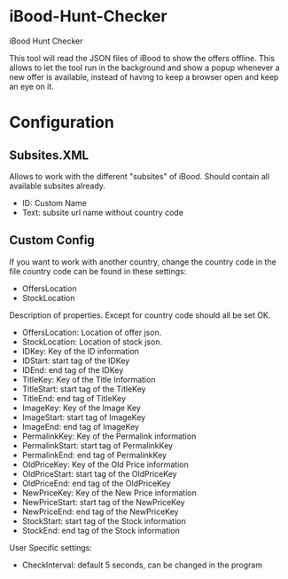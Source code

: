 # iBood-Hunt-Checker
iBood Hunt Checker

This tool will read the JSON files of iBood to show the offers offline.
This allows to let the tool run in the background and show a popup whenever a new offer is available, 
instead of having to keep a browser open and keep an eye on it.

# Configuration
## Subsites.XML
Allows to work with the different "subsites" of iBood. Should contain all available subsites already.
- ID: Custom Name
- Text: subsite url name without country code

## Custom Config
If you want to work with another country, change the country code in the file
country code can be found in these settings:
- OffersLocation
- StockLocation

Description of properties. Except for country code should all be set OK.
- OffersLocation: Location of offer json. 
- StockLocation: Location of stock json.
- IDKey: Key of the ID information
- IDStart: start tag of the IDKey
- IDEnd: end tag of the IDKey
- TitleKey: Key of the Title Information
- TitleStart: start tag of the TitleKey
- TitleEnd: end tag of TitleKey
- ImageKey: Key of the Image Key
- ImageStart: start tag of ImageKey
- ImageEnd: end tag of ImageKey
- PermalinkKey: Key of the Permalink information
- PermalinkStart: start tag of PermalinkKey
- PermalinkEnd: end tag of PermalinkKey
- OldPriceKey: Key of the Old Price information
- OldPriceStart: start tag of the OldPriceKey
- OldPriceEnd: end tag of the OldPriceKey
- NewPriceKey: Key of the New Price information
- NewPriceStart: start tag of the NewPriceKey
- NewPriceEnd: end tag of the NewPriceKey
- StockStart: start tag of the Stock information
- StockEnd: end tag of the Stock information

User Specific settings:
- CheckInterval: default 5 seconds, can be changed in the program

